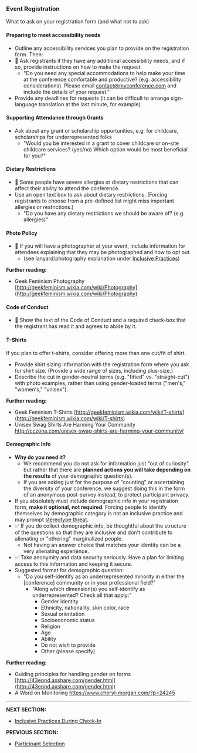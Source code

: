### Event Registration

What to ask on your registration form (and what not to ask)

#### Preparing to meet accessibility needs

- Outline any accessibility services you plan to provide on the registration form. Then:
- 🍎 Ask registrants if they have any additional accessibility needs, and if so, provide instructions on how to make the request.
  - &quot;Do you need any special accommodations to help make your time at the conference comfortable and productive? (e.g. accessibility considerations). Please email [contact@myconference.com](mailto:contact@myconference.com) and include the details of your request.&quot;
- Provide any deadlines for requests (it can be difficult to arrange sign-language translation at the last minute, for example).

#### Supporting Attendance through Grants

- Ask about any grant or scholarship opportunities, e.g. for childcare, scholarships for underrepresented folks
  - &quot;Would you be interested in a grant to cover childcare or on-site childcare services? (yes/no) Which option would be most beneficial for you?&quot;

#### Dietary Restrictions

- 🍎 Some people have severe allergies or dietary restrictions that can affect their ability to attend the conference.
- Use an open text box to ask about dietary restrictions. (Forcing registrants to choose from a pre-defined list might miss important allergies or restrictions.)
  - &quot;Do you have any dietary restrictions we should be aware of? (e.g. allergies)&quot;

#### Photo Policy

- 🍎 If you will have a photographer at your event, include information for attendees explaining that they may be photographed and how to opt out.
  - (see lanyard/photography explanation under [Inclusive Practices](https://github.com/numfocus/DISCOVER-Cookbook/blob/master/inclusive_practices_during_checkin.md))


**Further reading:**

- Geek Feminism Photography [http://geekfeminism.wikia.com/wiki/Photography](http://geekfeminism.wikia.com/wiki/Photography)

#### Code of Conduct

- 🍎 Show the text of the Code of Conduct and a required check-box that the registrant has read it and agrees to abide by it.

#### T-Shirts

If you plan to offer t-shirts, consider offering more than one cut/fit of shirt.
- Provide shirt sizing information with the registration form where you ask for shirt size. (Provide a wide range of sizes, including plus-size.)
- Describe the cut in gender-neutral terms (e.g. &quot;fitted&quot; vs. &quot;straight-cut&quot;) with photo examples, rather than using gender-loaded terms (&quot;men&#39;s,&quot; &quot;women&#39;s,&quot; &quot;unisex&quot;).

**Further reading:**

- Geek Feminism T-Shirts [http://geekfeminism.wikia.com/wiki/T-shirts](http://geekfeminism.wikia.com/wiki/T-shirts)
- Unisex Swag Shirts Are Harming Your Community http://cczona.com/unisex-swag-shirts-are-harming-your-community/

#### Demographic Info

- **Why do you need it?**
  - We recommend you do not ask for information just &quot;out of curiosity&quot; but rather that there are **planned actions you will take depending on the results** of your demographic question(s).
  - If you are asking just for the purpose of &quot;counting&quot; or ascertaining the diversity of your conference, we suggest doing this in the form of an anonymous post-survey instead, to protect participant privacy.
- If you absolutely must include demographic info in your registration form, **make it optional, not required**. Forcing people to identify themselves by demographic category is not an inclusive practice and may prompt [stereotype threat](https://en.wikipedia.org/wiki/Stereotype_threat).
- ✅ If you do collect demographic info, be thoughtful about the structure of the questions so that they are inclusive and don&#39;t contribute to alienating or &quot;othering&quot; marginalized people.
  - Not having an answer choice that matches your identity can be a very alienating experience.
- ✅ Take anonymity and data security seriously. Have a plan for limiting access to this information and keeping it secure.
- Suggested format for demographic question:
  - &quot;Do you self-identify as an underrepresented minority in either the [conference] community or in your professional field?&quot;
    - &quot;Along which dimension(s) you self-identify as underrepresented? Check all that apply:&quot;
         - Gender identity
         - Ethnicity, nationality, skin color, race
         - Sexual orientation
         - Socioeconomic status
         - Religion
         - Age
         - Ability
         - Do not wish to provide
         - Other (please specify)
         
**Further reading:**

- Guiding principles for handling gender on forms [http://43epnd.axshare.com/gender.html](http://43epnd.axshare.com/gender.html)
- A Word on Monitoring https://www.cheryl-morgan.com/?p=24245

---
**NEXT SECTION:**
- [Inclusive Practices During Check-In](https://github.com/numfocus/DISCOVER-Cookbook/blob/master/inclusive_practices_during_checkin.md)

**PREVIOUS SECTION:**
- [Participant Selection](https://github.com/numfocus/DISCOVER-Cookbook/blob/master/participant-selection.md)
